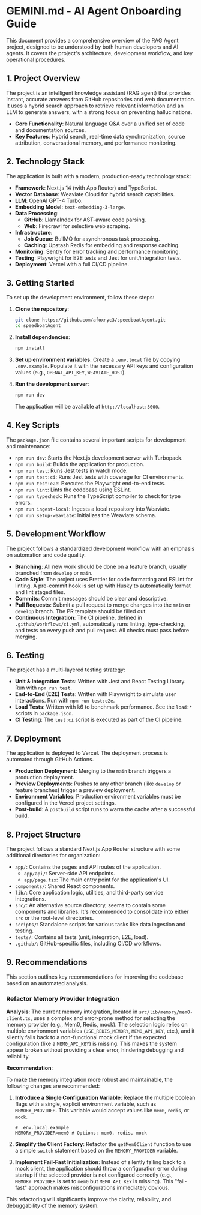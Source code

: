 # GEMINI.md - AI Agent Onboarding Guide

This document provides a comprehensive overview of the RAG Agent project, designed to be understood by both human developers and AI agents. It covers the project's architecture, development workflow, and key operational procedures.

## 1. Project Overview

The project is an intelligent knowledge assistant (RAG agent) that provides instant, accurate answers from GitHub repositories and web documentation. It uses a hybrid search approach to retrieve relevant information and an LLM to generate answers, with a strong focus on preventing hallucinations.

- **Core Functionality**: Natural language Q&A over a unified set of code and documentation sources.
- **Key Features**: Hybrid search, real-time data synchronization, source attribution, conversational memory, and performance monitoring.

## 2. Technology Stack

The application is built with a modern, production-ready technology stack:

- **Framework**: Next.js 14 (with App Router) and TypeScript.
- **Vector Database**: Weaviate Cloud for hybrid search capabilities.
- **LLM**: OpenAI GPT-4 Turbo.
- **Embedding Model**: `text-embedding-3-large`.
- **Data Processing**:
    - **GitHub**: LlamaIndex for AST-aware code parsing.
    - **Web**: Firecrawl for selective web scraping.
- **Infrastructure**:
    - **Job Queue**: BullMQ for asynchronous task processing.
    - **Caching**: Upstash Redis for embedding and response caching.
- **Monitoring**: Sentry for error tracking and performance monitoring.
- **Testing**: Playwright for E2E tests and Jest for unit/integration tests.
- **Deployment**: Vercel with a full CI/CD pipeline.

## 3. Getting Started

To set up the development environment, follow these steps:

1.  **Clone the repository**:
    ```bash
    git clone https://github.com/afoxnyc3/speedboatAgent.git
    cd speedboatAgent
    ```

2.  **Install dependencies**:
    ```bash
    npm install
    ```

3.  **Set up environment variables**:
    Create a `.env.local` file by copying `.env.example`. Populate it with the necessary API keys and configuration values (e.g., `OPENAI_API_KEY`, `WEAVIATE_HOST`).

4.  **Run the development server**:
    ```bash
    npm run dev
    ```
    The application will be available at `http://localhost:3000`.

## 4. Key Scripts

The `package.json` file contains several important scripts for development and maintenance:

-   `npm run dev`: Starts the Next.js development server with Turbopack.
-   `npm run build`: Builds the application for production.
-   `npm run test`: Runs Jest tests in watch mode.
-   `npm run test:ci`: Runs Jest tests with coverage for CI environments.
-   `npm run test:e2e`: Executes the Playwright end-to-end tests.
-   `npm run lint`: Lints the codebase using ESLint.
-   `npm run typecheck`: Runs the TypeScript compiler to check for type errors.
-   `npm run ingest-local`: Ingests a local repository into Weaviate.
-   `npm run setup-weaviate`: Initializes the Weaviate schema.

## 5. Development Workflow

The project follows a standardized development workflow with an emphasis on automation and code quality.

-   **Branching**: All new work should be done on a feature branch, usually branched from `develop` or `main`.
-   **Code Style**: The project uses Prettier for code formatting and ESLint for linting. A pre-commit hook is set up with Husky to automatically format and lint staged files.
-   **Commits**: Commit messages should be clear and descriptive.
-   **Pull Requests**: Submit a pull request to merge changes into the `main` or `develop` branch. The PR template should be filled out.
-   **Continuous Integration**: The CI pipeline, defined in `.github/workflows/ci.yml`, automatically runs linting, type-checking, and tests on every push and pull request. All checks must pass before merging.

## 6. Testing

The project has a multi-layered testing strategy:

-   **Unit & Integration Tests**: Written with Jest and React Testing Library. Run with `npm run test`.
-   **End-to-End (E2E) Tests**: Written with Playwright to simulate user interactions. Run with `npm run test:e2e`.
-   **Load Tests**: Written with k6 to benchmark performance. See the `load:*` scripts in `package.json`.
-   **CI Testing**: The `test:ci` script is executed as part of the CI pipeline.

## 7. Deployment

The application is deployed to Vercel. The deployment process is automated through GitHub Actions.

-   **Production Deployment**: Merging to the `main` branch triggers a production deployment.
-   **Preview Deployments**: Pushes to any other branch (like `develop` or feature branches) trigger a preview deployment.
-   **Environment Variables**: Production environment variables must be configured in the Vercel project settings.
-   **Post-build**: A `postbuild` script runs to warm the cache after a successful build.

## 8. Project Structure

The project follows a standard Next.js App Router structure with some additional directories for organization:

-   `app/`: Contains the pages and API routes of the application.
    -   `app/api/`: Server-side API endpoints.
    -   `app/page.tsx`: The main entry point for the application's UI.
-   `components/`: Shared React components.
-   `lib/`: Core application logic, utilities, and third-party service integrations.
-   `src/`: An alternative source directory, seems to contain some components and libraries. It's recommended to consolidate into either `src` or the root-level directories.
-   `scripts/`: Standalone scripts for various tasks like data ingestion and testing.
-   `tests/`: Contains all tests (unit, integration, E2E, load).
-   `.github/`: GitHub-specific files, including CI/CD workflows.

## 9. Recommendations

This section outlines key recommendations for improving the codebase based on an automated analysis.

### Refactor Memory Provider Integration

**Analysis**: The current memory integration, located in `src/lib/memory/mem0-client.ts`, uses a complex and error-prone method for selecting the memory provider (e.g., Mem0, Redis, mock). The selection logic relies on multiple environment variables (`USE_REDIS_MEMORY`, `MEM0_API_KEY`, etc.), and it silently falls back to a non-functional mock client if the expected configuration (like a `MEM0_API_KEY`) is missing. This makes the system appear broken without providing a clear error, hindering debugging and reliability.

**Recommendation**:

To make the memory integration more robust and maintainable, the following changes are recommended:

1.  **Introduce a Single Configuration Variable**: Replace the multiple boolean flags with a single, explicit environment variable, such as `MEMORY_PROVIDER`. This variable would accept values like `mem0`, `redis`, or `mock`.

    ```env
    # .env.local.example
    MEMORY_PROVIDER=mem0 # Options: mem0, redis, mock
    ```

2.  **Simplify the Client Factory**: Refactor the `getMem0Client` function to use a simple `switch` statement based on the `MEMORY_PROVIDER` variable.

3.  **Implement Fail-Fast Initialization**: Instead of silently falling back to a mock client, the application should throw a configuration error during startup if the selected provider is not configured correctly (e.g., `MEMORY_PROVIDER` is set to `mem0` but `MEM0_API_KEY` is missing). This "fail-fast" approach makes misconfigurations immediately obvious.

This refactoring will significantly improve the clarity, reliability, and debuggability of the memory system.